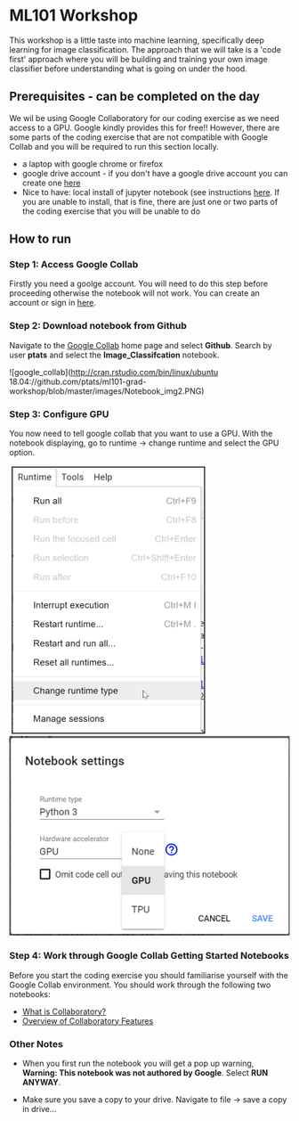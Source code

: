 # ML101 Workshop

This workshop is a little taste into machine learning, specifically deep learning for image classification. The approach that we will take is a 'code first' approach where you will be building and training your own image classifier before understanding what is going on under the hood.

## Prerequisites - can be completed on the day

We wil be using Google Collaboratory for our coding exercise as we need access to a GPU. Google kindly provides this for free!! However, there are some parts of the coding exercise that are not compatible with Google Collab and you will be required to run this section locally.

* a laptop with google chrome or firefox
* google drive account - if you don't have a google drive account you can create one [here](https://accounts.google.com/signup/v2/webcreateaccount?continue=https%3A%2F%2Faccounts.google.com%2FManageAccount&dsh=S-1694359826%3A1582007900873563&gmb=exp&biz=false&flowName=GlifWebSignIn&flowEntry=SignUp)
* Nice to have: local install of jupyter notebook (see instructions [here](https://jupyter.readthedocs.io/en/latest/install.html#install). If you are unable to install, that is fine, there are just one or two parts of the coding exercise that you will be unable to do

## How to run

### Step 1: Access Google Collab

Firstly you need a goolge account. You will need to do this step before proceeding otherwise the notebook will not work. You can create an account or sign in [here](https://accounts.google.com/signin/v2/identifier?flowName=GlifWebSignIn&flowEntry=ServiceLogin).

### Step 2: Download notebook from Github

Navigate to the [Google Collab](https://colab.research.google.com/notebooks/welcome.ipynb#recent=true) home page and select **Github**. Search by user **ptats** and select the **Image_Classifcation** notebook.

![google_collab](http://cran.rstudio.com/bin/linux/ubuntu 18.04://github.com/ptats/ml101-grad-workshop/blob/master/images/Notebook_img2.PNG)

### Step 3: Configure GPU

You now need to tell google collab that you want to use a GPU. With the notebook displaying, go to runtime -> change runtime  and select the GPU option.

![runtime](https://github.com/ptats/ml101-grad-workshop/blob/master/images/Notebook_img3.PNG)
![gpu](https://github.com/ptats/ml101-grad-workshop/blob/master/images/Notebook_img4.png)

### Step 4: Work through Google Collab Getting Started Notebooks

Before you start the coding exercise you should familiarise yourself with the Google Collab environment. You should work through the following two notebooks:

* [What is Collaboratory?](https://colab.research.google.com/notebooks/intro.ipynb#scrollTo=5fCEDCU_qrC0)
* [Overview of Collaboratory Features](https://colab.research.google.com/notebooks/basic_features_overview.ipynb#scrollTo=WUtu4316QSHL)

### Other Notes

* When you first run the notebook you will get a pop up warning, **Warning: This notebook was not authored by Google**. Select **RUN ANYWAY**.

* Make sure you save a copy to your drive. Navigate to file -> save a copy in drive...


